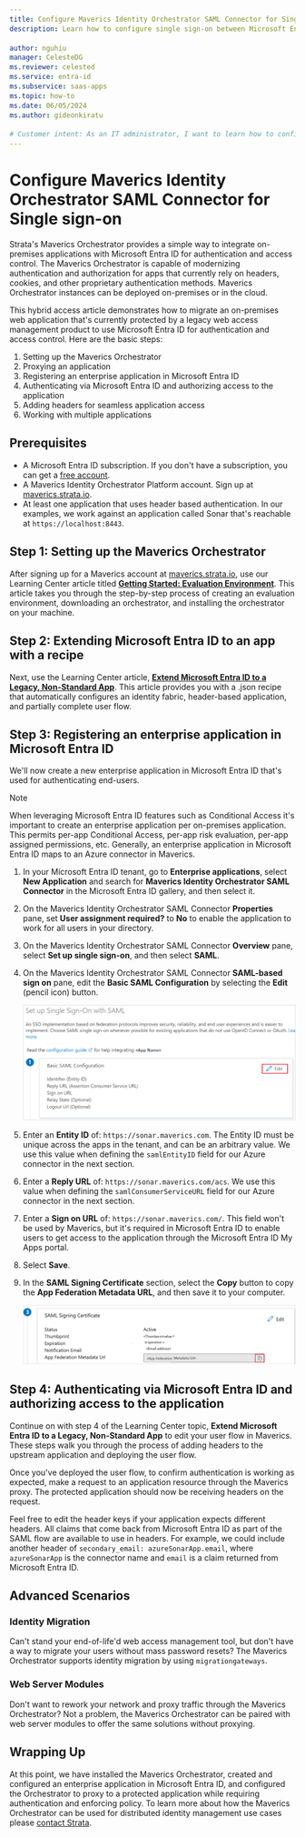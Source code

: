 ```yaml
---
title: Configure Maverics Identity Orchestrator SAML Connector for Single sign-on
description: Learn how to configure single sign-on between Microsoft Entra ID and Maverics Identity Orchestrator SAML Connector.

author: nguhiu
manager: CelesteDG
ms.reviewer: celested
ms.service: entra-id
ms.subservice: saas-apps
ms.topic: how-to
ms.date: 06/05/2024
ms.author: gideonkiratu

# Customer intent: As an IT administrator, I want to learn how to configure single sign-on between Microsoft Entra ID and Maverics Identity Orchestrator SAML Connector so that I can control who has access to Maverics Identity Orchestrator SAML Connector, enable automatic sign-in with Microsoft Entra accounts, and manage my accounts in one central location.
---
```

# Configure Maverics Identity Orchestrator SAML Connector for Single sign-on

Strata's Maverics Orchestrator provides a simple way to integrate on-premises applications with Microsoft Entra ID for authentication and access control. The Maverics Orchestrator is capable of modernizing authentication and authorization for apps that currently rely on headers, cookies, and other proprietary authentication methods. Maverics Orchestrator instances can be deployed on-premises or in the cloud.

This hybrid access article demonstrates how to migrate an on-premises web application that's currently protected by a legacy web access management product to use Microsoft Entra ID for authentication and access control. Here are the basic steps:

1. Setting up the Maverics Orchestrator
2. Proxying an application
3. Registering an enterprise application in Microsoft Entra ID
4. Authenticating via Microsoft Entra ID and authorizing access to the application
5. Adding headers for seamless application access
6. Working with multiple applications

## Prerequisites

* A Microsoft Entra ID subscription. If you don't have a subscription, you can get a [free account](https://azure.microsoft.com/free/).
* A Maverics Identity Orchestrator Platform account. Sign up at [maverics.strata.io](https://maverics.strata.io).
* At least one application that uses header based authentication. In our examples, we work against an application called Sonar that's reachable at `https://localhost:8443`.
## Step 1: Setting up the Maverics Orchestrator

After signing up for a Maverics account at [maverics.strata.io](https://maverics.strata.io), use our Learning Center article titled [**Getting Started: Evaluation Environment**](https://maverics.strata.io/learn/redirect?context=environments-create-evaluation). This article takes you through the step-by-step process of creating an evaluation environment, downloading an orchestrator, and installing the orchestrator on your machine. 

## Step 2: Extending Microsoft Entra ID to an app with a recipe

Next, use the Learning Center article,  [**Extend Microsoft Entra ID to a Legacy, Non-Standard App**](https://maverics.strata.io/learn/redirect?context=microsoft-entra-id-recipe). This article provides you with a .json recipe that automatically configures an identity fabric, header-based application, and partially complete user flow.

## Step 3: Registering an enterprise application in Microsoft Entra ID

We'll now create a new enterprise application in Microsoft Entra ID that's used for authenticating end-users.

>[!Note]
> When leveraging Microsoft Entra ID features such as Conditional Access it's important to create an enterprise application per on-premises application. This permits per-app Conditional Access, per-app risk evaluation, per-app assigned permissions, etc. Generally, an enterprise application in Microsoft Entra  ID maps to an Azure connector in Maverics.

1. In your Microsoft Entra ID tenant, go to **Enterprise applications**, select **New Application** and search for **Maverics Identity Orchestrator SAML Connector** in the Microsoft Entra ID gallery, and then select it.

1. On the Maverics Identity Orchestrator SAML Connector **Properties** pane, set **User assignment required?** to **No** to enable the application to work for all users in your directory.

1. On the Maverics Identity Orchestrator SAML Connector **Overview** pane, select **Set up single sign-on**, and then select **SAML**.

1. On the Maverics Identity Orchestrator SAML Connector **SAML-based sign on** pane, edit the **Basic SAML Configuration** by selecting the **Edit** (pencil icon) button.

   ![Screenshot of the "Basic SAML Configuration" Edit button.](common/edit-urls.png)

1. Enter an **Entity ID** of: `https://sonar.maverics.com`. The Entity ID must be unique across the apps in the tenant, and can be an arbitrary value. We use this value when defining the `samlEntityID` field for our Azure connector in the next section.

1. Enter a **Reply URL** of: `https://sonar.maverics.com/acs`. We use this value when defining the `samlConsumerServiceURL` field for our Azure connector in the next section.

1. Enter a **Sign on URL** of: `https://sonar.maverics.com/`. This field won't be used by Maverics, but it's required in Microsoft Entra ID to enable users to get access to the application through the Microsoft Entra ID My Apps portal.

1. Select **Save**.

1. In the **SAML Signing Certificate** section, select the **Copy** button to copy the **App Federation Metadata URL**, and then save it to your computer.

   ![Screenshot of the "SAML Signing Certificate" Copy button.](common/copy-metadataurl.png)

## Step 4: Authenticating via Microsoft Entra ID and authorizing access to the application

Continue on with step 4 of the Learning Center topic, **Extend Microsoft Entra ID to a Legacy, Non-Standard App** to edit your user flow in Maverics. These steps walk you through the process of adding headers to the upstream application and deploying the user flow.

Once you've deployed the user flow, to confirm authentication is working as expected, make a request to an application resource through the Maverics proxy. The protected application should now be receiving headers on the request.

Feel free to edit the header keys if your application expects different headers. All claims that come back from Microsoft Entra ID as part of the SAML flow are available to use in headers. For example, we could include another header of `secondary_email: azureSonarApp.email`, where `azureSonarApp` is the connector name and `email` is a claim returned from Microsoft Entra ID.

## Advanced Scenarios

### Identity Migration
Can't stand your end-of-life'd web access management tool, but don't have a way to migrate your users without mass password resets? The Maverics Orchestrator supports identity migration by using `migrationgateways`.

### Web Server Modules 
Don't want to rework your network and proxy traffic through the Maverics Orchestrator? Not a problem, the Maverics Orchestrator can be paired with web server modules to offer the same solutions without proxying.

## Wrapping Up

At this point, we have installed the Maverics Orchestrator, created and configured an enterprise application in Microsoft Entra ID, and configured the Orchestrator to proxy to a protected application while requiring authentication and enforcing policy. To learn more about how the Maverics Orchestrator can be used for distributed identity management use cases please [contact Strata](mailto:sales@strata.io).


